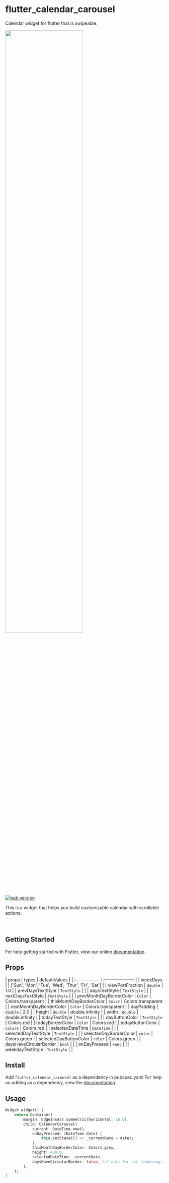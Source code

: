 # flutter_calendar_carousel

Calendar widget for flutter that is swipeable.

<img src="Logotype primary.png" width="70%" height="70%" />

<p align="left">
  <a href="https://pub.dartlang.org/packages/flutter_calendar_carousel"><img alt="pub version" src="https://img.shields.io/pub/v/flutter_calendar_carousel.svg?style=flat-square"></a>
</p>
This is a widget that helps you build customizable calendar with scrollable actions.
<br/><https://github.com/dooboolab/flutter_calendar_carousel/blob/master/docs/calendar1.gif/>
<br/><https://github.com/dooboolab/flutter_calendar_carousel/blob/master/docs/calendar2.gif/>
<br/><https://github.com/dooboolab/flutter_calendar_carousel/blob/master/docs/calendar3.gif/>

## Getting Started
For help getting started with Flutter, view our online
[documentation](https://flutter.io/).

## Props
| props | types | defaultValues |
| :------------ |:---------------:|
| weekDays | | ['Sun', 'Mon', 'Tue', 'Wed', 'Thur', 'Fri', 'Sat'] |
| viewPortFraction | `double` | 1.0 |
| prevDaysTextStyle | `TextStyle` | |
| daysTextStyle | `TextStyle` | |
| nextDaysTextStyle | `TextStyle` | |
| prevMonthDayBorderColor | `Color` | Colors.transparent |
| thisMonthDayBorderColor | `Color` | Colors.transparent |
| nextMonthDayBorderColor | `Color` | Colors.transparent |
| dayPadding | `double` | 2.0 |
| height | `double` | double.infinity |
| width | `double` | double.infinity |
| todayTextStyle | `TextStyle` | |
| dayButtonColor | `TextStyle` | Colors.red |
| todayBorderColor | `Color` | Colors.red |
| todayButtonColor | `Colors` | Colors.red |
| selectedDateTime | `DateTime` | |
| selectedDayTextStyle | `TextStyle` | |
| selectedDayBorderColor | `color` | Colors.green |
| selectedDayButtonColor | `color` | Colors.green |
| daysHaveCircularBorder | `bool` | |
| onDayPressed | `Func` | |
| weekdayTextStyle | `TextStyle` | |

## Install
Add ```flutter_calendar_carousel``` as a dependency in pubspec.yaml
For help on adding as a dependency, view the [documentation](https://flutter.io/using-packages/).

## Usage
```dart
Widget widget() {
	return Container(
		margin: EdgeInsets.symmetric(horizontal: 16.0),
		child: CalendarCarousel(
			current: DateTime.now(),
			onDayPressed: (DateTime date) {
				this.setState(() => _currentDate = date);
			},
			thisMonthDayBorderColor: Colors.grey,
			height: 420.0,
			selectedDateTime: _currentDate,
			daysHaveCircularBorder: false, /// null for not rendering any border, true for circular border, false for rectangular border
		),
	);
}
```